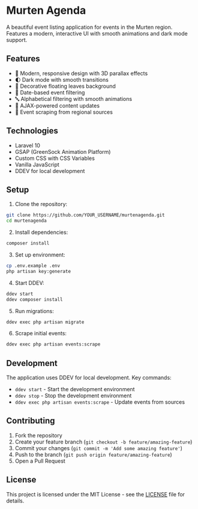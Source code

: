 # Murten Agenda

A beautiful event listing application for events in the Murten region. Features a modern, interactive UI with smooth animations and dark mode support.

## Features

- 🎨 Modern, responsive design with 3D parallax effects
- 🌓 Dark mode with smooth transitions
- 🍃 Decorative floating leaves background
- 📅 Date-based event filtering
- 🔤 Alphabetical filtering with smooth animations
- 🔄 AJAX-powered content updates
- 🎯 Event scraping from regional sources

## Technologies

- Laravel 10
- GSAP (GreenSock Animation Platform)
- Custom CSS with CSS Variables
- Vanilla JavaScript
- DDEV for local development

## Setup

1. Clone the repository:
```bash
git clone https://github.com/YOUR_USERNAME/murtenagenda.git
cd murtenagenda
```

2. Install dependencies:
```bash
composer install
```

3. Set up environment:
```bash
cp .env.example .env
php artisan key:generate
```

4. Start DDEV:
```bash
ddev start
ddev composer install
```

5. Run migrations:
```bash
ddev exec php artisan migrate
```

6. Scrape initial events:
```bash
ddev exec php artisan events:scrape
```

## Development

The application uses DDEV for local development. Key commands:

- `ddev start` - Start the development environment
- `ddev stop` - Stop the development environment
- `ddev exec php artisan events:scrape` - Update events from sources

## Contributing

1. Fork the repository
2. Create your feature branch (`git checkout -b feature/amazing-feature`)
3. Commit your changes (`git commit -m 'Add some amazing feature'`)
4. Push to the branch (`git push origin feature/amazing-feature`)
5. Open a Pull Request

## License

This project is licensed under the MIT License - see the [LICENSE](LICENSE) file for details.
